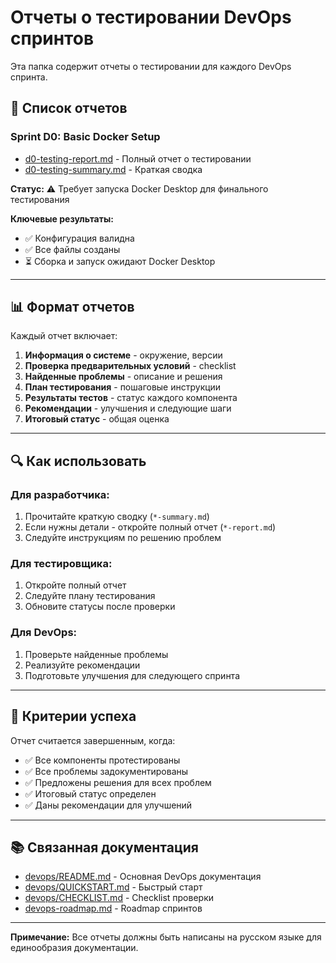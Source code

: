 # Отчеты о тестировании DevOps спринтов

Эта папка содержит отчеты о тестировании для каждого DevOps спринта.

## 📑 Список отчетов

### Sprint D0: Basic Docker Setup

- [d0-testing-report.md](d0-testing-report.md) - Полный отчет о тестировании
- [d0-testing-summary.md](d0-testing-summary.md) - Краткая сводка

**Статус:** ⚠️ Требует запуска Docker Desktop для финального тестирования

**Ключевые результаты:**
- ✅ Конфигурация валидна
- ✅ Все файлы созданы
- ⏳ Сборка и запуск ожидают Docker Desktop

---

## 📊 Формат отчетов

Каждый отчет включает:

1. **Информация о системе** - окружение, версии
2. **Проверка предварительных условий** - checklist
3. **Найденные проблемы** - описание и решения
4. **План тестирования** - пошаговые инструкции
5. **Результаты тестов** - статус каждого компонента
6. **Рекомендации** - улучшения и следующие шаги
7. **Итоговый статус** - общая оценка

---

## 🔍 Как использовать

### Для разработчика:

1. Прочитайте краткую сводку (`*-summary.md`)
2. Если нужны детали - откройте полный отчет (`*-report.md`)
3. Следуйте инструкциям по решению проблем

### Для тестировщика:

1. Откройте полный отчет
2. Следуйте плану тестирования
3. Обновите статусы после проверки

### Для DevOps:

1. Проверьте найденные проблемы
2. Реализуйте рекомендации
3. Подготовьте улучшения для следующего спринта

---

## 🎯 Критерии успеха

Отчет считается завершенным, когда:

- ✅ Все компоненты протестированы
- ✅ Все проблемы задокументированы
- ✅ Предложены решения для всех проблем
- ✅ Итоговый статус определен
- ✅ Даны рекомендации для улучшений

---

## 📚 Связанная документация

- [devops/README.md](../../README.md) - Основная DevOps документация
- [devops/QUICKSTART.md](../../QUICKSTART.md) - Быстрый старт
- [devops/CHECKLIST.md](../../CHECKLIST.md) - Checklist проверки
- [devops-roadmap.md](../devops-roadmap.md) - Roadmap спринтов

---

**Примечание:** Все отчеты должны быть написаны на русском языке для единообразия документации.



